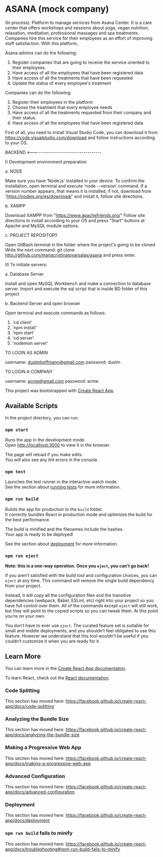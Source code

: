# ASANA (mock company)

(In process). Platform to manage services from Asana Center. It is a care center that offers workshops and sessions about yoga, vegan nutrition, relaxation, meditation, professional massages and spa treatments. Companies hire this service for their employees as an effort of improving staff satisfaction. With this platform, 

Asana admins can do the following:

1) Register companies that are going to receive the service oriented to their employees.
2) Have access of all the employees that have been registered data 
3) Have access of all the treatments that have been requested 
4) Update the status of every employee's treatment 

Companies can do the following: 

1) Register their employees in the platform
2) Choose the treatment that every employee needs
3) Have access of all the treatments requested from their company and their status. 
4) Have access of all the employees that have been registered data 


First of all, you need to install Visual Studio Code, you can download it from https://code.visualstudio.com/download and follow instructions according to your OS.

BACKEND <-----------------------------------

I) Development environment preparation

a. NODE

Make sure you have 'Node.js' installed in your device. To confirm the installation, open terminal and execute 'node --version' command. If a version number appears, that means it is installed, if not, download from 'https://nodejs.org/es/download/' and install it, follow site directions.

b. XAMPP

Download XAMPP from "https://www.apachefriends.org/" Follow site directions to install according to your OS and press "Start" buttons at Apache and MySQL module options.

c. PROJECT REPOSITORY

Open GitBash terminal in the folder where the project's going to be cloned Write the next command: git clone http://github.com/mariacristinatovarsalas/asana and press enter.

II) To initiate servers:

a. Database Server

Install and open MySQL Workbench and make a connection to database server.
Import and execute the sql script that is inside BD folder of this project

b. Backend Server and open browser

Open terminal and execute commands as follows:

1) 'cd client'
2) 'npm install'
3) 'npm start'
4) 'cd server'
5) 'nodemon server'

TO LOGIN AS ADMIN

username: dustinhoffmann@gmail.com
password: dustin

TO LOGIN A COMPANY

username: acme@gmail.com
password: acme







This project was bootstrapped with [Create React App](https://github.com/facebook/create-react-app).

## Available Scripts

In the project directory, you can run:

### `npm start`

Runs the app in the development mode.<br />
Open [http://localhost:3000](http://localhost:3000) to view it in the browser.

The page will reload if you make edits.<br />
You will also see any lint errors in the console.

### `npm test`

Launches the test runner in the interactive watch mode.<br />
See the section about [running tests](https://facebook.github.io/create-react-app/docs/running-tests) for more information.

### `npm run build`

Builds the app for production to the `build` folder.<br />
It correctly bundles React in production mode and optimizes the build for the best performance.

The build is minified and the filenames include the hashes.<br />
Your app is ready to be deployed!

See the section about [deployment](https://facebook.github.io/create-react-app/docs/deployment) for more information.

### `npm run eject`

**Note: this is a one-way operation. Once you `eject`, you can’t go back!**

If you aren’t satisfied with the build tool and configuration choices, you can `eject` at any time. This command will remove the single build dependency from your project.

Instead, it will copy all the configuration files and the transitive dependencies (webpack, Babel, ESLint, etc) right into your project so you have full control over them. All of the commands except `eject` will still work, but they will point to the copied scripts so you can tweak them. At this point you’re on your own.

You don’t have to ever use `eject`. The curated feature set is suitable for small and middle deployments, and you shouldn’t feel obligated to use this feature. However we understand that this tool wouldn’t be useful if you couldn’t customize it when you are ready for it.

## Learn More

You can learn more in the [Create React App documentation](https://facebook.github.io/create-react-app/docs/getting-started).

To learn React, check out the [React documentation](https://reactjs.org/).

### Code Splitting

This section has moved here: https://facebook.github.io/create-react-app/docs/code-splitting

### Analyzing the Bundle Size

This section has moved here: https://facebook.github.io/create-react-app/docs/analyzing-the-bundle-size

### Making a Progressive Web App

This section has moved here: https://facebook.github.io/create-react-app/docs/making-a-progressive-web-app

### Advanced Configuration

This section has moved here: https://facebook.github.io/create-react-app/docs/advanced-configuration

### Deployment

This section has moved here: https://facebook.github.io/create-react-app/docs/deployment

### `npm run build` fails to minify

This section has moved here: https://facebook.github.io/create-react-app/docs/troubleshooting#npm-run-build-fails-to-minify
